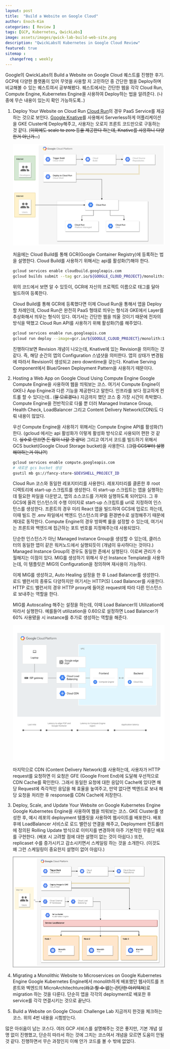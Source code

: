 ```yaml
---
layout: post
title:  "Build a Website on Google Cloud"
author: Enoch-Kim
categories: [ Review ]
tags: [GCP, Kubernetes, QwickLabs]
image: assets/images/qwick-lab-build-web-site.png
description: "QwickLabs의 Kubernetes in Google Cloud Review"
featured: true
sitemap :
  changefreq : weekly
---
```


Google의 QwickLabs의 Build a Website on Google Cloud 퀘스트를 진행한 후기.
GCP에 다양한 플랫폼이 있어 무엇을 사용할 지 고민하던 중 간단한 웹을 Deploy하며 비교해볼 수 있는 퀘스트여서 공부해봤다.
퀘스트에서는 간단한 웹을 각각 Cloud Run, Compute Engine, Kubernetes Engine을 사용하여 Deploy하는 법을 알려준다.
(나중에 무슨 내용이 있는지 확인 가능하도록..)

1. Deploy Your Website on Cloud Run
    [Cloud Run](https://cloud.google.com/run)의 경우 PaaS Service를 제공하는 것으로 보인다. [Google Knative](https://cloud.google.com/knative/)를 사용해서 Serverless하게 어플리케이션을 GKE Cluster에 Deploy해주고, 사용자는 오로지 프론트 코드만으로 구동하는 것 같다.
    (~~이외에도 scale to zero 등을 제공한다 하는데, Knative를 사용하니 다양한거 아닌가...~~)

    ![Image](../assets/images/gcloud-cloud-build.png)

    처음에는 Cloud Build를 통해 GCR(Google Container Registry)에 등록하는 법을 설명한다.
    Cloud Build를 사용하기 위해서는 api를 활성화(?)해야 한다.

    ```sh
    gcloud services enable cloudbuild.googleapis.com
    gcloud builds submit --tag gcr.io/${GOOGLE_CLOUD_PROJECT}/monolith:1.0.0 .
    ```

    위의 코드에서 보면 알 수 있듯이, GCR에 자신의 프로젝트 이름으로 태그를 달아 빌드하여 등록한다.

    Cloud Build를 통해 GCR에 등록했다면 이제 Cloud Run을 통해서 앱을 Deploy할 차례인데,
    Cloud Run은 완전히 PaaS 형태로 띄우는 형식과 GKE에서 Layer를 추상화해서 띄우는 형식이 있다.
    여기서는 간단한 웹을 띄울 것이기 때문에 전자의 방식을 택했고 Cloud Run API를 사용하기 위해 활성화(?)를 해주었다.

    ```sh
    gcloud services enable run.googleapis.com
    gcloud run deploy --image=gcr.io/${GOOGLE_CLOUD_PROJECT}/monolith:1.0.0 --platform managed
    ```

    진행하다보면 Revision 개념이 나오는데, Knative에 있는 Revision을 의미하는 것 같다. 즉, 해당 순간의 앱의 Configuration 스냅샷을 의미한다.
    앱의 상태가 변경됨에 따라서 Revision이 생성되고 zero downtime을 갖는다. Knative Serving Component에서
    Blue/Green Deployment Pattern을 사용하기 때문이다.

2. Hosting a Web App on Google Cloud Using Compute Engine
    Google Compute Engine을 사용하여 웹을 띄워보는 코스. 여기서 Compute Engine이 GKE나 App Engine과 다른 기능을 제공한다고 말한다. 인프라를 보다 정교하게 컨트롤 할 수 있다는데.. (~~잘 모르겠다.~~)
    지금까지 했던 코스 중 가장 시간이 촉박했다. Compute Engine을 전반적으로 다룰 뿐 더러 Managed Instance Group, Health Check, LoadBalancer 그리고 Content Delivery Network(CDN)도 다뤄 내용이 많았다.

    우선 Compute Engine을 사용하기 위해서는 Compute Engine API를 활성화(?) 한다. (gcloud 에서는 api 활성화가 이렇게 활성화 방식으로 사용되어 편한 것 같다. ~~실수로 안끄면 돈 많이 나갈 것 같다~~)
    그리고 여기서 코드를 빌드하기 위해서 GCS bucket(Google Cloud Storage bucket)을 사용한다. (~~그럼 GCS부터 설명해야하는거 아냐?!~~)

    ```sh
    gcloud services enable compute.googleapis.com
    # 새로운 gcs bucket 생성
    gsutil mb gs://fancy-store-$DEVSHELL_PROJECT_ID
    ```

    Cloud Run 코스와 동일한 레포지터리를 사용한다. 레포지터리를 클론한 후 root 디렉토리에 start-up 스크립트를 생성한다.
    이 start-up 스크립트는 앱을 실행하는데 필요한 파일을 다운받고, 앱의 소스코드를 가져와 실행하도록 되어있다.
    그 후 GCS에 올려 인스턴스의 수행 이미지로 start-up 스크립트를 url로 지정하여 인스턴스를 생성한다. 프론트의 경우 미리
    React 앱을 빌드하여 GCS에 업로드 하는데, 이때 빌드 전 .env 파일에서 백엔드 인스턴스의 IP를 환경변수로 설정해주기 때문에 제대로 동작한다. Compute Engine의 경우 방화벽 룰을 설정할 수 있는데, 여기서는 프론트와 백엔드에 접근하는 포트 번호를 지정해주는데 사용되었다.

    단순한 인스턴스가 아닌 Managed Instance Group을 생성할 수 있는데, 클러스터의 동일한 앱이 같은 워커노드에서 실행되듯이 (개념이 유사하다는 것이다.) Managed Instance Group의 경우도 동일한 존에서 실행된다.
    이로써 관리가 수월해지는 이점이 있다. MIG를 생성하기 위해서 우선 Instance Template을 사용하는데,
    이 템플릿은 MIG의 Configuration을 정의하며 재사용이 가능하다.

    이제 MIG를 생성하고, Auto Healing 설정을 한 후 Load Balancer를 생성한다. 로드 밸런서의 종류도 다양하지만
    여기서는 HTTP(S) Load Balancer를 사용한다. HTTP 로드 밸런서의 경우 HTTP proxy에 들어온 request에 따라
    다른 인스턴스로 보내주는 역할을 한다.

    MIG를 Autoscaling 해주는 설정을 하는데, 이때 Load Balancer의 Utilization에 따라서 실행한다. 예를들어
    utilization을 0.60으로 설정하면 Load Balancer가 60% 사용됐을 시 instance를 추가로 생성하는 역할을 해준다.

    ![Image](../assets/images/google-compute-engine-architecture.svg)

    마지막으로 CDN (Content Delivery Network)를 사용하는데, 사용자가 HTTP request를 요청하면 이 요청은 GFE (Google Front End)에 도달해 우선적으로 CDN Cache를 확인한다. 그래서 동일한 요청에 대한 응답이 Cache에 있다면 해당 Request에 즉각적인 응답을 해 효율을 높여주고, 만약 없다면 백엔드로 보내 해당 요청을 처리한 후 response를
    CDN Cache에 저장한다.

3. Deploy, Scale, and Update Your Website on Google Kubernetes Engine
    Google Kubernetes Engine을 사용하여 웹을 띄워보는 코스. GKE Cluster를 생성한 후, 예시 레포의 deployment 템플릿을 사용하여 웹사이트를 배포한다. 배포 후에 LoadBalancer 서비스로 로드 밸런싱 연결을 해주고, Deployment 컨트롤러에 정의된 Rolling Update 방식으로 이미지를 변경하여 아주 기본적인 무중단 배포를 구현한다. (배포 시 고려할 점에 대한 설명이 없는 것이 아쉽다.) 또한, replicaset 수를 증가시키고 감소시키면서 스케일링 하는 것을 소개한다. (이것도 왜 그런 스케일링이 중요한지 설명이 없어 아쉽다.)

    ![Image](../assets/images/qwick-lab-k8s-web.png)

4. Migrating a Monolithic Website to Microservices on Google Kubernetes Engine
    Google Kubernetes Engine에서 monolith하게 배포했던 웹사이트를 프론트와 벡엔드의 MicroArchitechture(~~라고 할 수 없는 간단한 아키텍처~~)로 migration 하는 것을 다룬다. 단순히 앱을 각각의 deployment로 배포한 후 service를 각각 연결시키는 것으로 끝난다.

5. Build a Website on Google Cloud: Challenge Lab
    지금까지 한것을 체크하는 코스. 위의 4번 내용을 시험받는다.

많은 아쉬움이 남는 코스다. 여러 GCP 서비스를 설명해주는 것은 좋지만, 기본 개념 설명 없이 진행했고, 단순히 따라서 하는 것에 그치는 코스여서 개념을 모르면 도움이 안될 것 같다. 진행하면서 무슨 과정인지 이해 안가 코드를 볼 수 밖에 없었다.
